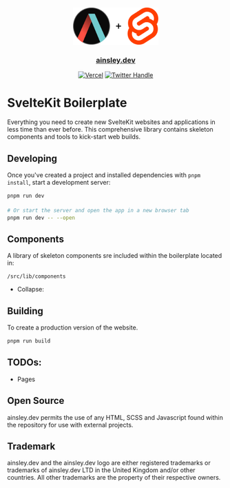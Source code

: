 <p align="center">
  <img src="./res/logo.png" height="86">
</p>

<p align="center">
    <a href="https://ainsley.dev">
        <h3 align="center">ainsley.dev</h3>
    </a>
</p>

<div align="center">

[![Vercel](https://therealsujitk-vercel-badge.vercel.app/?app=website&style=plastic)](https://sveltekit-boilerplate.ainsley.dev)
[![Twitter Handle](https://img.shields.io/twitter/follow/ainsleydev)](https://twitter.com/ainsleydev)

</div>

# SvelteKit Boilerplate

Everything you need to create new SvelteKit websites and applications in less time than ever before. This comprehensive
library contains skeleton components and tools to kick-start web builds.

## Developing

Once you've created a project and installed dependencies with `pnpm install`, start a
development server:

```bash
pnpm run dev

# Or start the server and open the app in a new browser tab
pnpm run dev -- --open
```

## Components

A library of skeleton components sre included within the boilerplate located in:

```
/src/lib/components
```

- Collapse:

## Building

To create a production version of the website.

```bash
pnpm run build
```

## TODOs:

-   Pages

## Open Source

ainsley.dev permits the use of any HTML, SCSS and Javascript found within the repository for use with external projects.

## Trademark

ainsley.dev and the ainsley.dev logo are either registered trademarks or trademarks of ainsley.dev LTD in the United
Kingdom and/or other countries. All other trademarks are the property of their respective owners.
